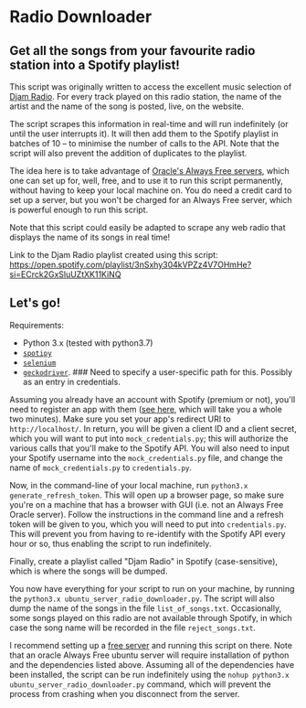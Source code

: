 # Radio Downloader
## Get all the songs from your favourite radio station into a Spotify playlist!

This script was originally written to access the excellent music selection of [Djam Radio](www.djamradio.com). For every track played on this radio station, the name of the artist and the name of the song is posted, live, on the website.

The script scrapes this information in real-time and will run indefinitely (or until the user interrupts it). It will then add them to the Spotify playlist in batches of 10 – to minimise the number of calls to the API. Note that the script will also prevent the addition of duplicates to the playlist.

The idea here is to take advantage of [Oracle's Always Free servers](https://www.oracle.com/cloud/free/#always-free), which one can set up for, well, free, and to use it to run this script permanently, without having to keep your local machine on. You do need a credit card to set up a server, but you won't be charged for an Always Free server, which is powerful enough to run this script.

Note that this script could easily be adapted to scrape any web radio that displays the name of its songs in real time! 

Link to the Djam Radio playlist created using this script: https://open.spotify.com/playlist/3nSxhy304kVPZz4V7OHmHe?si=ECrck2GxSluUZtXK11KiNQ

## Let's go! 

Requirements: 
* Python 3.x (tested with python3.7)
* [`spotipy`](https://spotipy.readthedocs.io/en/2.9.0/)
* [`selenium`](https://pypi.org/project/selenium/)
* [`geckodriver`](https://github.com/mozilla/geckodriver/releases). ### Need to specify a user-specific path for this. Possibly as an entry in credentials. 

Assuming you already have an account with Spotify (premium or not), you'll need to register an app with them ([see here](https://developer.spotify.com/dashboard/applications), which will take you a whole two minutes). Make sure you set your app's redirect URI to `http://localhost/`. In return, you will be given a client ID and a client secret, which you will want to put into `mock_credentials.py`; this will authorize the various calls that you'll make to the Spotify API. You will also need to input your Spotify username into the `mock_credentials.py` file, and change the name of `mock_credentials.py` to `credentials.py`.

Now, in the command-line of your local machine, run `python3.x generate_refresh_token`. This will open up a browser page, so make sure you're on a machine that has a browser with GUI (i.e. not an Always Free Oracle server). Follow the instructions in the command line and a refresh token will be given to you, which you will need to put into `credentials.py`. This will prevent you from having to re-identify with the Spotify API every hour or so, thus enabling the script to run indefinitely.

Finally, create a playlist called "Djam Radio" in Spotify (case-sensitive), which is where the songs will be dumped.

You now have everything for your script to run on your machine, by running the `python3.x ubuntu_server_radio_downloader.py`. The script will also dump the name of the songs in the file `list_of_songs.txt`. Occasionally, some songs played on this radio are not available through Spotify, in which case the song name will be recorded in the file `reject_songs.txt`.

I recommend setting up a [free server](https://www.oracle.com/cloud/free/#always-free) and running this script on there. Note that an oracle Always Free ubuntu server will require installation of python and the dependencies listed above. Assuming all of the dependencies have been installed, the script can be run indefinitely using the `nohup python3.x ubuntu_server_radio_downloader.py` command, which will prevent the process from crashing when you disconnect from the server.





